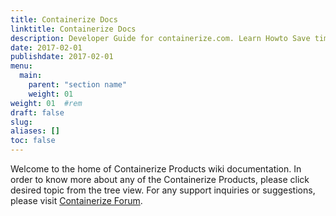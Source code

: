 ```yaml
---
title: Containerize Docs
linktitle: Containerize Docs
description: Developer Guide for containerize.com. Learn Howto Save time and software maintenance costs by running single instance of software, but serving multiple tenants/websites.
date: 2017-02-01
publishdate: 2017-02-01
menu:
  main:
    parent: "section name"
    weight: 01
weight: 01	#rem
draft: false
slug:
aliases: []
toc: false
---
```


Welcome to the home of Containerize Products wiki documentation. In order to know more about any of the Containerize Products, please click desired topic from the tree view. For any support inquiries or suggestions, please visit [Containerize Forum](https://forum.containerize.com).
